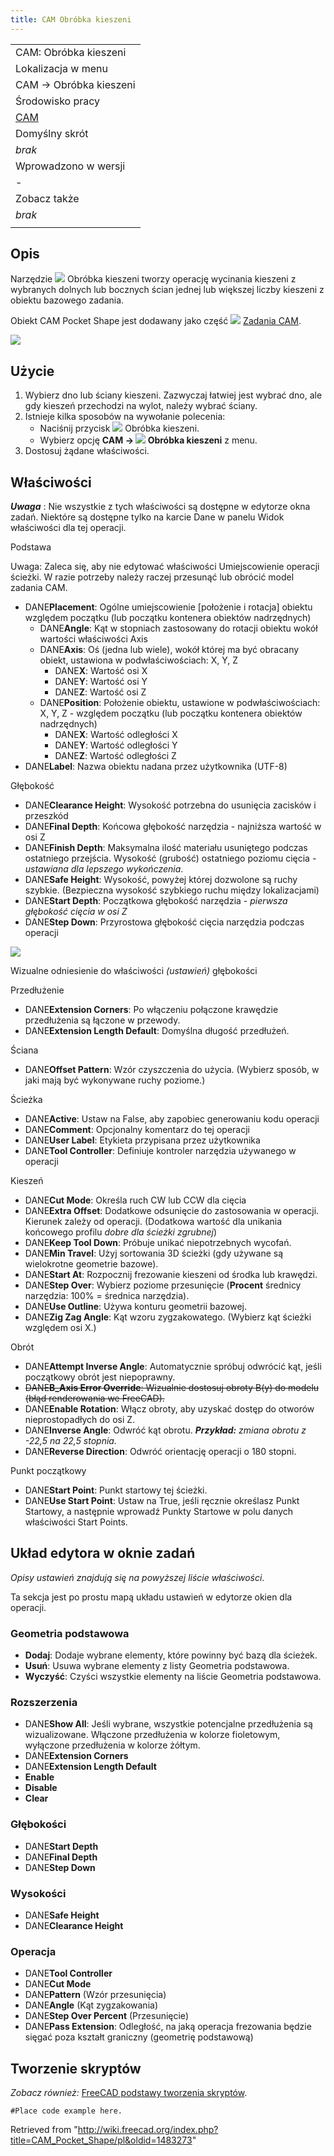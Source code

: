 ```yaml
---
title: CAM Obróbka kieszeni
---
```

|  |
| --- |
| CAM: Obróbka kieszeni |
| Lokalizacja w menu |
| CAM → Obróbka kieszeni |
| Środowisko pracy |
| [CAM](/CAM_Workbench/pl "CAM Workbench/pl") |
| Domyślny skrót |
| *brak* |
| Wprowadzono w wersji |
| - |
| Zobacz także |
| *brak* |
|  |

## Opis

Narzędzie ![](/images/CAM_Pocket_Shape.svg) Obróbka kieszeni tworzy operację wycinania kieszeni z wybranych dolnych lub bocznych ścian jednej lub większej liczby kieszeni z obiektu bazowego zadania.

Obiekt CAM Pocket Shape jest dodawany jako część ![](/images/CAM_Job.svg) [Zadania CAM](/CAM_Job/pl "CAM Job/pl").

![](/images/Path_Pocket_Shape_example.png)

## Użycie

1. Wybierz dno lub ściany kieszeni. Zazwyczaj łatwiej jest wybrać dno, ale gdy kieszeń przechodzi na wylot, należy wybrać ściany.
2. Istnieje kilka sposobów na wywołanie polecenia:
   * Naciśnij przycisk ![](/images/CAM_Pocket_Shape.svg) Obróbka kieszeni.
   * Wybierz opcję **CAM → ![](/images/CAM_Pocket_Shape.svg) Obróbka kieszeni** z menu.
3. Dostosuj żądane właściwości.

## Właściwości

***Uwaga*** : Nie wszystkie z tych właściwości są dostępne w edytorze okna zadań. Niektóre są dostępne tylko na karcie Dane w panelu Widok właściwości dla tej operacji.

Podstawa

Uwaga: Zaleca się, aby nie edytować właściwości Umiejscowienie operacji ścieżki. W razie potrzeby należy raczej przesunąć lub obrócić model zadania CAM.

* DANE**Placement**: Ogólne umiejscowienie [położenie i rotacja] obiektu względem początku (lub początku kontenera obiektów nadrzędnych)
  + DANE**Angle**: Kąt w stopniach zastosowany do rotacji obiektu wokół wartości właściwości Axis
  + DANE**Axis**: Oś (jedna lub wiele), wokół której ma być obracany obiekt, ustawiona w podwłaściwościach: X, Y, Z
    - DANE**X**: Wartość osi X
    - DANE**Y**: Wartość osi Y
    - DANE**Z**: Wartość osi Z
  + DANE**Position**: Położenie obiektu, ustawione w podwłaściwościach: X, Y, Z - względem początku (lub początku kontenera obiektów nadrzędnych)
    - DANE**X**: Wartość odległości X
    - DANE**Y**: Wartość odległości Y
    - DANE**Z**: Wartość odległości Z
* DANE**Label**: Nazwa obiektu nadana przez użytkownika (UTF-8)

Głębokość

* DANE**Clearance Height**: Wysokość potrzebna do usunięcia zacisków i przeszkód
* DANE**Final Depth**: Końcowa głębokość narzędzia - najniższa wartość w osi Z
* DANE**Finish Depth**: Maksymalna ilość materiału usuniętego podczas ostatniego przejścia. Wysokość (grubość) ostatniego poziomu cięcia - *ustawiana dla lepszego wykończenia*.
* DANE**Safe Height**: Wysokość, powyżej której dozwolone są ruchy szybkie. (Bezpieczna wysokość szybkiego ruchu między lokalizacjami)
* DANE**Start Depth**: Początkowa głębokość narzędzia - *pierwsza głębokość cięcia w osi Z*
* DANE**Step Down**: Przyrostowa głębokość cięcia narzędzia podczas operacji

![](/images/Path-DepthsAndHeights.gif)

Wizualne odniesienie do właściwości *(ustawień)* głębokości

Przedłużenie

* DANE**Extension Corners**: Po włączeniu połączone krawędzie przedłużenia są łączone w przewody.
* DANE**Extension Length Default**: Domyślna długość przedłużeń.

Ściana

* DANE**Offset Pattern**: Wzór czyszczenia do użycia. (Wybierz sposób, w jaki mają być wykonywane ruchy poziome.)

Ścieżka

* DANE**Active**: Ustaw na False, aby zapobiec generowaniu kodu operacji
* DANE**Comment**: Opcjonalny komentarz do tej operacji
* DANE**User Label**: Etykieta przypisana przez użytkownika
* DANE**Tool Controller**: Definiuje kontroler narzędzia używanego w operacji

Kieszeń

* DANE**Cut Mode**: Określa ruch CW lub CCW dla cięcia
* DANE**Extra Offset**: Dodatkowe odsunięcie do zastosowania w operacji. Kierunek zależy od operacji. (Dodatkowa wartość dla unikania końcowego profilu *dobre dla ścieżki zgrubnej*)
* DANE**Keep Tool Down**: Próbuje unikać niepotrzebnych wycofań.
* DANE**Min Travel**: Użyj sortowania 3D ścieżki (gdy używane są wielokrotne geometrie bazowe).
* DANE**Start At**: Rozpocznij frezowanie kieszeni od środka lub krawędzi.
* DANE**Step Over**: Wybierz poziome przesunięcie (**Procent** średnicy narzędzia: 100% = średnica narzędzia).
* DANE**Use Outline**: Używa konturu geometrii bazowej.
* DANE**Zig Zag Angle**: Kąt wzoru zygzakowatego. (Wybierz kąt ścieżki względem osi X.)

Obrót

* DANE**Attempt Inverse Angle**: Automatycznie spróbuj odwrócić kąt, jeśli początkowy obrót jest niepoprawny.
* ~~DANE**B\_Axis Error Override**: Wizualnie dostosuj obroty B(y) do modelu (błąd renderowania we FreeCAD).~~
* DANE**Enable Rotation**: Włącz obroty, aby uzyskać dostęp do otworów nieprostopadłych do osi Z.
* DANE**Inverse Angle**: Odwróć kąt obrotu.  ***Przykład:** zmiana obrotu z -22,5 na 22,5 stopnia.*
* DANE**Reverse Direction**: Odwróć orientację operacji o 180 stopni.

Punkt początkowy

* DANE**Start Point**: Punkt startowy tej ścieżki.
* DANE**Use Start Point**: Ustaw na True, jeśli ręcznie określasz Punkt Startowy, a następnie wprowadź Punkty Startowe w polu danych właściwości Start Points.

## Układ edytora w oknie zadań

*Opisy ustawień znajdują się na powyższej liście właściwości*.

Ta sekcja jest po prostu mapą układu ustawień w edytorze okien dla operacji.

### Geometria podstawowa

* **Dodaj**: Dodaje wybrane elementy, które powinny być bazą dla ścieżek.
* **Usuń**: Usuwa wybrane elementy z listy Geometria podstawowa.
* **Wyczyść**: Czyści wszystkie elementy na liście Geometria podstawowa.

### Rozszerzenia

* DANE**Show All**: Jeśli wybrane, wszystkie potencjalne przedłużenia są wizualizowane. Włączone przedłużenia w kolorze fioletowym, wyłączone przedłużenia w kolorze żółtym.
* DANE**Extension Corners**
* DANE**Extension Length Default**
* **Enable**
* **Disable**
* **Clear**

### Głębokości

* DANE**Start Depth**
* DANE**Final Depth**
* DANE**Step Down**

### Wysokości

* DANE**Safe Height**
* DANE**Clearance Height**

### Operacja

* DANE**Tool Controller**
* DANE**Cut Mode**
* DANE**Pattern** (Wzór przesunięcia)
* DANE**Angle** (Kąt zygzakowania)
* DANE**Step Over Percent** (Przesunięcie)
* DANE**Pass Extension**: Odległość, na jaką operacja frezowania będzie sięgać poza kształt graniczny (geometrię podstawową)

## Tworzenie skryptów

*Zobacz również:* [FreeCAD podstawy tworzenia skryptów](/FreeCAD_Scripting_Basics/pl "FreeCAD Scripting Basics/pl").

```
#Place code example here.

```

Retrieved from "<http://wiki.freecad.org/index.php?title=CAM_Pocket_Shape/pl&oldid=1483273>"